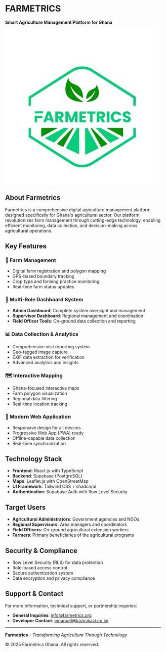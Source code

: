 # FARMETRICS

**Smart Agriculture Management Platform for Ghana**

![Farmetrics Dashboard](public/farmetrics.png)

## About Farmetrics

Farmetrics is a comprehensive digital agriculture management platform designed specifically for Ghana's agricultural sector. Our platform revolutionizes farm management through cutting-edge technology, enabling efficient monitoring, data collection, and decision-making across agricultural operations.

## Key Features

### 🌾 **Farm Management**
- Digital farm registration and polygon mapping
- GPS-based boundary tracking
- Crop type and farming practice monitoring
- Real-time farm status updates

### 👥 **Multi-Role Dashboard System**
- **Admin Dashboard**: Complete system oversight and management
- **Supervisor Dashboard**: Regional management and coordination
- **Field Officer Tools**: On-ground data collection and reporting

### 📊 **Data Collection & Analytics**
- Comprehensive visit reporting system
- Geo-tagged image capture
- EXIF data extraction for verification
- Advanced analytics and insights

### 🗺️ **Interactive Mapping**
- Ghana-focused interactive maps
- Farm polygon visualization
- Regional data filtering
- Real-time location tracking

### 📱 **Modern Web Application**
- Responsive design for all devices
- Progressive Web App (PWA) ready
- Offline-capable data collection
- Real-time synchronization

## Technology Stack

- **Frontend**: React.js with TypeScript
- **Backend**: Supabase (PostgreSQL)
- **Maps**: Leaflet.js with OpenStreetMap
- **UI Framework**: Tailwind CSS + shadcn/ui
- **Authentication**: Supabase Auth with Row Level Security

## Target Users

- **Agricultural Administrators**: Government agencies and NGOs
- **Regional Supervisors**: Area managers and coordinators  
- **Field Officers**: On-ground agricultural extension workers
- **Farmers**: Primary beneficiaries of the agricultural programs

## Security & Compliance

- Row Level Security (RLS) for data protection
- Role-based access control
- Secure authentication system
- Data encryption and privacy compliance

## Support & Contact

For more information, technical support, or partnership inquiries:

- **General Inquiries**: info@farmetrics.org
- **Developer Contact**: emanuel@kazinikazi.co.ke

---

**Farmetrics** - *Transforming Agriculture Through Technology*

© 2025 Farmetrics Ghana. All rights reserved.
